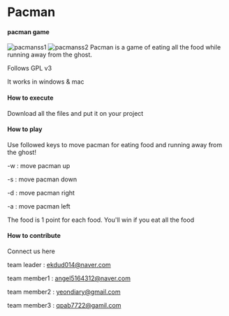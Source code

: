 # Pacman
#### pacman game

![pacmanss1](https://cloud.githubusercontent.com/assets/13501499/8998702/20edfafc-3731-11e5-87c3-724d257d680b.PNG)
![pacmanss2](https://cloud.githubusercontent.com/assets/13501499/8998704/250b1ff2-3731-11e5-84e5-c8e1967453cd.PNG)
Pacman is a game of eating all the food while running away from the ghost.

Follows GPL v3

It works in windows & mac

#### How to execute
Download all the files and put it on your project

#### How to play
Use followed keys to move pacman for eating food and running away from the ghost!

-w : move pacman up

-s : move pacman down

-d : move pacman right

-a : move pacman left

The food is 1 point for each food. You'll win if you eat all the food

#### How to contribute
Connect us here

team leader : ekdud014@naver.com

team member1 : angel5164312@naver.com

team member2 : yeondiary@gmail.com

team member3 : qpab7722@gamil.com

